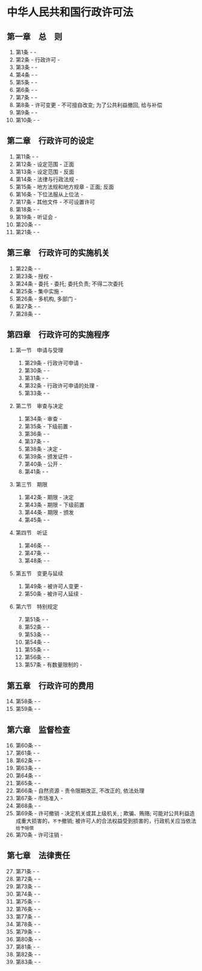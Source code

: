 # 中华人民共和国行政许可法
## 第一章　总 则
1. 第1条 -  - 
1. 第2条 - 行政许可 - 
1. 第3条 -  - 
1. 第4条 -  - 
1. 第5条 -  - 
1. 第6条 -  - 
1. 第7条 -  - 
1. 第8条 - 许可变更 - 不可擅自改变;  为了公共利益撤回, 给与补偿
1. 第9条 -  - 
1. 第10条 -  - 

## 第二章　行政许可的设定

1. 第11条 -  - 
1. 第12条 - 设定范围 - 正面
1. 第13条 - 设定范围 - 反面
1. 第14条 - 法律与行政法规 - 
1. 第15条 - 地方法规和地方规章 - 正面; 反面
1. 第16条 - 下位法服从上位法 - 
1. 第17条 - 其他文件 - 不可设置许可 
1. 第18条 -  - 
1. 第19条 - 听证会 - 
1. 第20条 -  - 
1. 第21条 -  - 

## 第三章　行政许可的实施机关

1. 第22条 -  - 
1. 第23条 - 授权 - 
1. 第24条 - 委托 - 委托; 委托负责; 不得二次委托
1. 第25条 - 集中实施 - 
1. 第26条 - 多机构, 多部门 - 
1. 第27条 -  - 
1. 第28条 -  - 


## 第四章 行政许可的实施程序
1. 第一节　申请与受理
    1. 第29条 - 行政许可申请 - 
    2. 第30条 -  - 
    3. 第31条 -  - 
    4. 第32条 - 行政许可申请的处理 - 
    5. 第33条 -  - 

2. 第二节　审查与决定


    1. 第34条 - 审查 - 
    2. 第35条 - 下级前置 - 
    3. 第36条 -  - 
    4. 第37条 -  - 
    5. 第38条 - 决定 - 
    6. 第39条 - 颁发证件 - 
    7. 第40条 - 公开 - 
    8. 第41条 -  - 


3. 第三节　期限

    1. 第42条 - 期限 - 决定
    2. 第43条 - 期限 - 下级前置
    3. 第44条 - 期限 - 颁发
    4. 第45条 -  - 

4. 第四节　听证


    1. 第46条 -  - 
    2. 第47条 -  - 
    3. 第48条 -  - 

5. 第五节　变更与延续

    1. 第49条 - 被许可人变更 - 
    2. 第50条 - 被许可人延续 - 

6. 第六节　特别规定

    7. 第51条 -  - 
    8. 第52条 -  - 
    9. 第53条 -  - 
    10. 第54条 -  - 
    11. 第55条 -  - 
    12. 第56条 -  - 
    13. 第57条 - 有数量限制的 - 


## 第五章　行政许可的费用

14. 第58条 -  - 
15. 第59条 -  - 

## 第六章　监督检查

16. 第60条 -  - 
17. 第61条 -  - 
18. 第62条 -  - 
19. 第63条 -  - 
20. 第64条 -  - 
21. 第65条 -  - 
22. 第66条 - 自然资源 -  责令限期改正, 不改正的, 依法处理
23. 第67条 - 市场准入 - 
24. 第68条 -  - 
25. 第69条 - 许可撤销 - 决定机关或其上级机关, ; 欺骗、贿赂; 可能对公共利益造成重大损害的，`不予`撤销; 被许可人的合法权益受到损害的，行政机关应当依法`给予赔偿`
26. 第70条 - 许可注销 - 

## 第七章　法律责任

27. 第71条 -  - 
28. 第72条 -  - 
29. 第73条 -  - 
30. 第74条 -  - 
31. 第75条 -  - 
32. 第76条 -  - 
33. 第77条 -  - 
34. 第78条 -  - 
35. 第79条 -  - 
36. 第80条 -  - 
37. 第81条 -  - 
38. 第82条 -  - 
39. 第83条 -  -